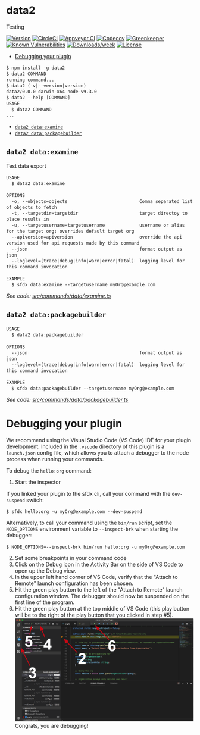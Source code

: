 data2
=====

Testing

[![Version](https://img.shields.io/npm/v/data2.svg)](https://npmjs.org/package/data2)
[![CircleCI](https://circleci.com/gh/dcarroll/data2/tree/master.svg?style=shield)](https://circleci.com/gh/dcarroll/data2/tree/master)
[![Appveyor CI](https://ci.appveyor.com/api/projects/status/github/dcarroll/data2?branch=master&svg=true)](https://ci.appveyor.com/project/heroku/data2/branch/master)
[![Codecov](https://codecov.io/gh/dcarroll/data2/branch/master/graph/badge.svg)](https://codecov.io/gh/dcarroll/data2)
[![Greenkeeper](https://badges.greenkeeper.io/dcarroll/data2.svg)](https://greenkeeper.io/)
[![Known Vulnerabilities](https://snyk.io/test/github/dcarroll/data2/badge.svg)](https://snyk.io/test/github/dcarroll/data2)
[![Downloads/week](https://img.shields.io/npm/dw/data2.svg)](https://npmjs.org/package/data2)
[![License](https://img.shields.io/npm/l/data2.svg)](https://github.com/dcarroll/data2/blob/master/package.json)

<!-- toc -->
* [Debugging your plugin](#debugging-your-plugin)
<!-- tocstop -->
<!-- install -->
<!-- usage -->
```sh-session
$ npm install -g data2
$ data2 COMMAND
running command...
$ data2 (-v|--version|version)
data2/0.0.0 darwin-x64 node-v9.3.0
$ data2 --help [COMMAND]
USAGE
  $ data2 COMMAND
...
```
<!-- usagestop -->
<!-- commands -->
* [`data2 data:examine`](#data-2-dataexamine)
* [`data2 data:packagebuilder`](#data-2-datapackagebuilder)

## `data2 data:examine`

Test data export

```
USAGE
  $ data2 data:examine

OPTIONS
  -o, --objects=objects                           Comma separated list of objects to fetch
  -t, --targetdir=targetdir                       target directoy to place results in
  -u, --targetusername=targetusername             username or alias for the target org; overrides default target org
  --apiversion=apiversion                         override the api version used for api requests made by this command
  --json                                          format output as json
  --loglevel=(trace|debug|info|warn|error|fatal)  logging level for this command invocation

EXAMPLE
  $ sfdx data:examine --targetusername myOrg@example.com
```

_See code: [src/commands/data/examine.ts](https://github.com/dcarroll/data2/blob/v0.0.0/src/commands/data/examine.ts)_

## `data2 data:packagebuilder`

```
USAGE
  $ data2 data:packagebuilder

OPTIONS
  --json                                          format output as json
  --loglevel=(trace|debug|info|warn|error|fatal)  logging level for this command invocation

EXAMPLE
  $ sfdx data:packagebuilder --targetusername myOrg@example.com
```

_See code: [src/commands/data/packagebuilder.ts](https://github.com/dcarroll/data2/blob/v0.0.0/src/commands/data/packagebuilder.ts)_
<!-- commandsstop -->
<!-- debugging-your-plugin -->
# Debugging your plugin
We recommend using the Visual Studio Code (VS Code) IDE for your plugin development. Included in the `.vscode` directory of this plugin is a `launch.json` config file, which allows you to attach a debugger to the node process when running your commands.

To debug the `hello:org` command: 
1. Start the inspector
  
If you linked your plugin to the sfdx cli, call your command with the `dev-suspend` switch: 
```sh-session
$ sfdx hello:org -u myOrg@example.com --dev-suspend
```
  
Alternatively, to call your command using the `bin/run` script, set the `NODE_OPTIONS` environment variable to `--inspect-brk` when starting the debugger:
```sh-session
$ NODE_OPTIONS=--inspect-brk bin/run hello:org -u myOrg@example.com
```

2. Set some breakpoints in your command code
3. Click on the Debug icon in the Activity Bar on the side of VS Code to open up the Debug view.
4. In the upper left hand corner of VS Code, verify that the "Attach to Remote" launch configuration has been chosen.
5. Hit the green play button to the left of the "Attach to Remote" launch configuration window. The debugger should now be suspended on the first line of the program. 
6. Hit the green play button at the top middle of VS Code (this play button will be to the right of the play button that you clicked in step #5).
<br><img src=".images/vscodeScreenshot.png" width="480" height="278"><br>
Congrats, you are debugging!
